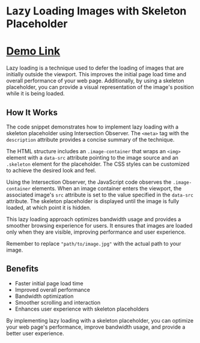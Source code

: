 # Lazy Loading Images with Skeleton Placeholder
# [Demo Link](https://waiyanlin71.github.io/lazy-loading-image/)
Lazy loading is a technique used to defer the loading of images that are initially outside the viewport. This improves the initial page load time and overall performance of your web page. Additionally, by using a skeleton placeholder, you can provide a visual representation of the image's position while it is being loaded.

## How It Works

The code snippet demonstrates how to implement lazy loading with a skeleton placeholder using Intersection Observer. The `<meta>` tag with the `description` attribute provides a concise summary of the technique.

The HTML structure includes an `.image-container` that wraps an `<img>` element with a `data-src` attribute pointing to the image source and an `.skeleton` element for the placeholder. The CSS styles can be customized to achieve the desired look and feel.

Using the Intersection Observer, the JavaScript code observes the `.image-container` elements. When an image container enters the viewport, the associated image's `src` attribute is set to the value specified in the `data-src` attribute. The skeleton placeholder is displayed until the image is fully loaded, at which point it is hidden.

This lazy loading approach optimizes bandwidth usage and provides a smoother browsing experience for users. It ensures that images are loaded only when they are visible, improving performance and user experience.

Remember to replace `"path/to/image.jpg"` with the actual path to your image.

## Benefits

- Faster initial page load time
- Improved overall performance
- Bandwidth optimization
- Smoother scrolling and interaction
- Enhances user experience with skeleton placeholders

By implementing lazy loading with a skeleton placeholder, you can optimize your web page's performance, improve bandwidth usage, and provide a better user experience.
